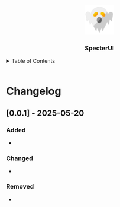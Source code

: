 <a id="readme-top"></a>

<!-- PROJECT LOGO -->
<br />
<div align="center">
  <a href="https://github.com/AdamMinge/specterUI">
    <img src="images/logo.png" alt="Logo" width="80" height="80">
  </a>

<h3 align="center">SpecterUI</h3>
</div>

<!-- TABLE OF CONTENTS -->
<details>
  <summary>Table of Contents</summary>
  <ol>
    <li><a href="#001---2025-05-20">[0.0.1] - 2025-05-20</a></li>
  </ol>
</details>
</br>

# Changelog

<!-- #001---2025-05-20 -->
## [0.0.1] - 2025-05-20

### Added
-

### Changed
-

### Removed
-